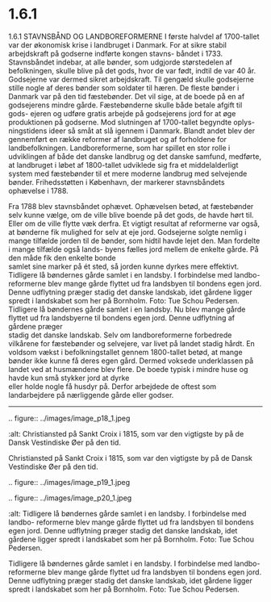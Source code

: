 # 1.6.1

1.6.1 
STAVNSBÅND OG LANDBOREFORMERNE
I første halvdel af 1700-tallet var der økonomisk 
krise i landbruget i Danmark. For at sikre stabil 
arbejdskraft på godserne indførte kongen stavns-
båndet i 1733. Stavnsbåndet indebar, at alle bønder, 
som udgjorde størstedelen af befolkningen, skulle 
blive på det gods, hvor de var født, indtil de var 40 
år. Godsejerne var dermed sikret arbejdskraft. Til 
gengæld skulle godsejerne stille nogle af deres 
bønder	som	soldater	til	hæren.	De	fleste	bønder	i	
Danmark var på den tid fæstebønder. Det vil sige, 
at de boede på en af godsejerens mindre gårde. 
Fæstebønderne skulle både betale afgift til gods-
ejeren og udføre gratis arbejde på godsejerens 
jord for at øge produktionen på godserne.
Mod slutningen af 1700-tallet begyndte oplys-
ningstidens ideer så småt at slå igennem i 
Danmark. Blandt andet blev der gennemført en 
række reformer af landbruget og af forholdene 
for landbefolkningen. Landboreformerne, som har 
spillet en stor rolle i udviklingen af både det danske 
landbrug og det danske samfund, medførte, at 
landbruget i løbet af 1800-tallet udviklede sig fra 
et middelalderligt system med fæstebønder til et 
mere moderne landbrug med selvejende bønder.
Frihedsstøtten i København, 
der markerer stavnsbåndets 
ophævelse i 1788.
 
 Fra 1788 blev stavnsbåndet ophævet. Ophævelsen betød, at fæstebønder selv 
kunne vælge, om de ville blive boende på det gods, de havde hørt til. Eller om de 
ville	flytte	væk	derfra.	Et	vigtigt	resultat	af	reformerne	var	også,	at	bønderne	fik	
mulighed for selv at eje jord. Godsejerne solgte nemlig i mange tilfælde jorden til 
de bønder, som hidtil havde lejet den. Man fordelte i mange tilfælde også lands-
byens	fælles	jord	mellem	de	enkelte	gårde.	På	den	måde	fik	den	enkelte	bonde	
samlet	sine	marker	på	ét	sted,	så	jorden	kunne	dyrkes	mere	effektivt.
Tidligere lå bøndernes gårde samlet i en landsby. I forbindelse med landbo- 
reformerne	blev	mange	gårde	flyttet	ud	fra	landsbyen	til	bondens	egen	jord.	
Denne	udflytning	præger	stadig	det	danske	landskab,	idet	gårdene	ligger	
spredt	i	landskabet	som	her	på	Bornholm.	Foto: Tue	Schou	Pedersen.
Tidligere	lå	bøndernes	gårde	samlet	i	en	landsby.	Nu	blev	mange	gårde	flyttet	
ud	fra	landsbyerne	til	bondens	egen	jord.	Denne	udflytning	af	gårdene	præger	
stadig det danske landskab. Selv om landboreformerne forbedrede vilkårene 
for fæstebønder og selvejere, var livet på landet stadig hårdt. En voldsom vækst 
i befolkningstallet gennem 1800-tallet betød, at mange bønder ikke kunne få 
deres egen gård. Dermed voksede underklassen på landet ved at husmændene 
blev	flere.	De	boede	typisk	i	mindre	huse	og	havde	kun	små	stykker	jord	at	dyrke	
eller holde nogle få husdyr på. Derfor arbejdede de oftest som landarbejdere på 
nærliggende gårde eller godser.


---

<!-- Figures extracted from nearby pages -->

.. figure:: ../images/image_p18_1.jpeg

   :alt: Christiansted på Sankt Croix i 1815, som var den vigtigste by på de Dansk Vestindiske Øer på den tid.

   Christiansted på Sankt Croix i 1815, som var den vigtigste by på de Dansk Vestindiske Øer på den tid.

.. figure:: ../images/image_p19_1.jpeg



.. figure:: ../images/image_p20_1.jpeg

   :alt: Tidligere lå bøndernes gårde samlet i en landsby. I forbindelse med landbo- reformerne	blev	mange	gårde	flyttet	ud	fra	landsbyen	til	bondens	egen	jord.	Denne	udflytning	præger	stadig	det	danske	landskab,	idet	gårdene	ligger	spredt	i	landskabet	som	her	på	Bornholm.	Foto: Tue	Schou	Pedersen.

   Tidligere lå bøndernes gårde samlet i en landsby. I forbindelse med landbo- reformerne	blev	mange	gårde	flyttet	ud	fra	landsbyen	til	bondens	egen	jord.	Denne	udflytning	præger	stadig	det	danske	landskab,	idet	gårdene	ligger	spredt	i	landskabet	som	her	på	Bornholm.	Foto: Tue	Schou	Pedersen.
